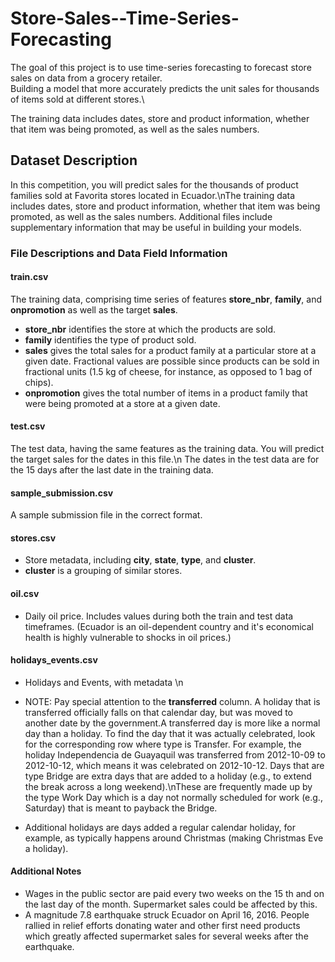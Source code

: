 # Store-Sales--Time-Series-Forecasting

The goal of this project is to use time-series forecasting to forecast store sales on data from a grocery retailer.\
Building a model that more accurately predicts the unit sales for thousands of items sold at different stores.\

The training data includes dates, store and product information, whether that item was being promoted, as well as the sales numbers. 


## **Dataset Description**
In this competition, you will predict sales for the thousands of product families sold at Favorita stores located in Ecuador.\nThe training data includes dates, store and product information, whether that item was being promoted, as well as the sales numbers. Additional files include supplementary information that may be useful in building your models.


### **File Descriptions and Data Field Information**
#### **train.csv**
The training data, comprising time series of features **store_nbr**, **family**, and **onpromotion** as well as the target **sales**.
- **store_nbr** identifies the store at which the products are sold.
- **family** identifies the type of product sold.
- **sales** gives the total sales for a product family at a particular store at a given date. Fractional values are possible since products can be sold in fractional units (1.5 kg of cheese, for instance, as opposed to 1 bag of chips).
- **onpromotion** gives the total number of items in a product family that were being promoted at a store at a given date.

#### **test.csv**
The test data, having the same features as the training data. You will predict the target sales for the dates in this file.\n
The dates in the test data are for the 15 days after the last date in the training data.

#### **sample_submission.csv**
A sample submission file in the correct format.

#### **stores.csv**
- Store metadata, including **city**, **state**, **type**, and **cluster**.
- **cluster** is a grouping of similar stores.

#### **oil.csv**
- Daily oil price. Includes values during both the train and test data timeframes. (Ecuador is an oil-dependent country and it's economical health is highly vulnerable to shocks in oil prices.)

#### **holidays_events.csv**
- Holidays and Events, with metadata \n
- NOTE: Pay special attention to the **transferred** column. A holiday that is transferred officially falls on that calendar day, but was moved to another date by the government.A transferred day is more like a normal day than a holiday. To find the day that it was actually celebrated, look for the corresponding row where type is Transfer. For example, the holiday Independencia de Guayaquil was transferred from 2012-10-09 to 2012-10-12, which means it was celebrated on 2012-10-12. Days that are type Bridge are extra days that are added to a holiday (e.g., to extend the break across a long weekend).\nThese are frequently made up by the type Work Day which is a day not normally scheduled for work (e.g., Saturday) that is meant to payback the Bridge.

- Additional holidays are days added a regular calendar holiday, for example, as typically happens around Christmas (making Christmas Eve a holiday).


#### Additional Notes
- Wages in the public sector are paid every two weeks on the 15 th and on the last day of the month. Supermarket sales could be affected by this.
- A magnitude 7.8 earthquake struck Ecuador on April 16, 2016. People rallied in relief efforts donating water and other first need products which greatly affected supermarket sales for several weeks after the earthquake.

